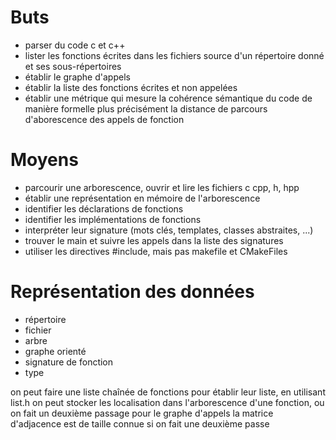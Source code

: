 Buts
==========

* parser du code c et c++
* lister les fonctions écrites dans les fichiers source d'un répertoire donné et ses sous-répertoires
* établir le graphe d'appels
* établir la liste des fonctions écrites et non appelées
* établir une métrique qui mesure la cohérence sémantique du code de manière formelle
plus précisément la distance de parcours d'aborescence des appels de fonction

Moyens
==========

* parcourir une arborescence, ouvrir et lire les fichiers c cpp, h, hpp
* établir une représentation en mémoire de l'arborescence
* identifier les déclarations de fonctions
* identifier les implémentations de fonctions
* interpréter leur signature (mots clés, templates, classes abstraites, ...)
* trouver le main et suivre les appels dans la liste des signatures
* utiliser les directives #include, mais pas makefile et CMakeFiles

Représentation des données
==========
* répertoire
* fichier
* arbre
* graphe orienté
* signature de fonction
* type

on peut faire une liste chaînée de fonctions pour établir leur liste, en utilisant list.h
on peut stocker les localisation dans l'arborescence d'une fonction, ou on fait un deuxième passage pour le graphe d'appels
la matrice d'adjacence est de taille connue si on fait une deuxième passe



